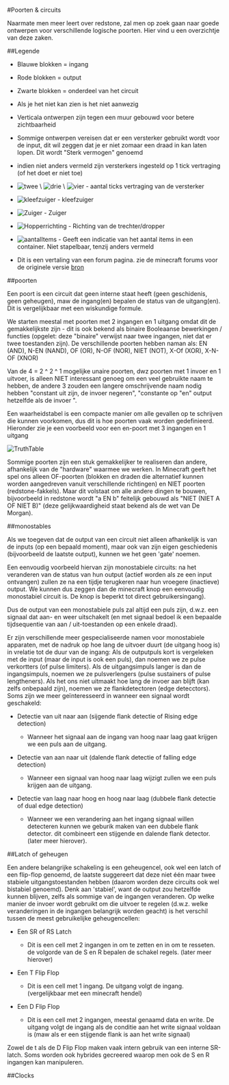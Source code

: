 #Poorten & circuits


Naarmate men meer leert over redstone, zal men op zoek gaan naar goede ontwerpen voor verschillende logische poorten.
Hier vind u een overzichtje van  deze zaken.

##Legende
- Blauwe blokken = ingang
- Rode blokken = output
- Zwarte blokken = onderdeel van het circuit
- Als je het niet kan zien is het niet aanwezig
- Verticala ontwerpen zijn tegen een muur gebouwd voor betere zichtbaarheid
- Sommige ontwerpen vereisen dat er een versterker gebruikt wordt voor de input, dit wil zeggen dat je er niet zomaar een draad in kan laten lopen. Dit wordt "Sterk vermogen" genoemd
- indien niet anders vermeld zijn versterkers ingesteld op 1 tick vertraging (of het doet er niet toe)
- ![twee](https://i.imgur.com/xDeEN1Q.jpg) \ ![drie](https://i.imgur.com/1Uh1lkD.jpg) \ ![vier](https://i.imgur.com/j6QU4uC.jpg) - aantal ticks vertraging van de versterker
- ![kleefzuiger](https://i.imgur.com/1m8FXnS.jpg) - kleefzuiger
- ![Zuiger](https://i.imgur.com/MJOStyk.jpg) - Zuiger
- ![Hopperrichting](https://i.imgur.com/YtOQERb.jpg) - Richting van de trechter/dropper
- ![aantalItems](https://i.imgur.com/4y5H7vX.jpg) - Geeft een indicatie van het aantal items in een container. Niet stapelbaar, tenzij anders vermeld

- Dit is een vertaling van een forum pagina. zie de minecraft forums voor de originele versie [bron](https://www.minecraftforum.net/forums/minecraft-java-edition/redstone-discussion-and/351967-ultimate-collection-of-redstone-circuits)

##poorten

Een poort is een circuit dat geen interne staat heeft (geen geschidenis, geen geheugen), maw de ingang(en) bepalen de status van de uitgang(en). Dit is vergelijkbaar met een wiskundige formule.

We starten meestal met poorten met 2 ingangen en 1 uitgang omdat dit de gemakkelijkste zijn - dit is ook bekend als binaire Booleaanse bewerkingen / functies (opgelet: deze "binaire" verwijst naar twee ingangen, niet dat er twee toestanden zijn). 
De verschillende poorten hebben naman als: EN (AND), N-EN (NAND), OF (OR), N-OF (NOR), NIET (NOT), X-Of (XOR), X-N-OF (XNOR) 

Van de 4 = 2 ^ 2 ^ 1 mogelijke unaire poorten, dwz poorten met 1 invoer en 1 uitvoer, is alleen NIET interessant genoeg om een veel gebruikte naam te hebben, de andere 3 zouden een langere omschrijvende naam nodig hebben "constant uit zijn, de invoer negeren", "constante op "en" output hetzelfde als de invoer ".

Een waarheidstabel is een compacte manier om alle gevallen op te schrijven die kunnen voorkomen, dus dit is hoe poorten vaak worden gedefinieerd.
Hieronder zie je een voorbeeld voor een en-poort met 3 ingangen en 1 uitgang

![TruthTable]()

Sommige poorten zijn een stuk gemakkelijker te realiseren dan andere, afhankelijk van de "hardware" waarmee we werken.
In Minecraft geeft het spel ons alleen OF-poorten (blokken en draden die alternatief kunnen worden aangedreven vanuit verschillende richtingen) en NIET poorten (redstone-fakkels). Maar dit volstaat om alle andere dingen te bouwen, bijvoorbeeld in redstone wordt "a EN b" feitelijk gebouwd als "NIET (NIET A OF NIET B)" (deze gelijkwaardigheid staat bekend als de wet van De Morgan).

##monostables

Als we toegeven dat de output van een circuit niet alleen afhankelijk is van de inputs (op een bepaald moment), maar ook van zijn eigen geschiedenis (bijvoorbeeld de laatste output), kunnen we het geen 'gate' noemen.

Een eenvoudig voorbeeld hiervan zijn monostabiele circuits: na het veranderen van de status van hun output (actief worden als ze een input ontvangen) zullen ze na een tijdje terugkeren naar hun vroegere (inactieve) output. We kunnen dus zeggen dan de minecraft knop een eenvoudig monostabiel circuit is. De knop is beperkt tot direct gebruikersingang).

Dus de output van een monostabiele puls zal altijd een puls zijn, d.w.z. een signaal dat aan- en weer uitschakelt (en met signaal bedoel ik een bepaalde tijdsequentie van aan / uit-toestanden op een enkele draad).

Er zijn verschillende meer gespecialiseerde namen voor monostabiele apparaten, met de nadruk op hoe lang de uitvoer duurt (de uitgang hoog is) in vrelatie tot de duur van de ingang:
Als de outputpuls kort is vergeleken met de input (maar de input is ook een puls), dan noemen we ze pulse verkortters (of pulse limiters).
Als de uitgangsimpuls langer is dan de ingangsimpuls, noemen we ze pulsverlengers (pulse sustainers of pulse lengtheners).
Als het ons niet uitmaakt hoe lang de invoer aan blijft (kan zelfs onbepaald zijn), noemen we ze flankdetectoren (edge detecctors).
Soms zijn we meer geïnteresseerd in wanneer een signaal wordt geschakeld: 
- Detectie van uit naar aan (sijgende flank detectie of Rising edge detection)

	- Wanneer het signaal aan de ingang van hoog naar laag gaat krijgen we een puls aan de uitgang.
- Detectie van aan naar uit (dalende flank detectie of falling edge detection)

	- Wanneer een signaal van hoog naar laag wijzigt zullen we een puls krijgen aan de uitgang.
- Detectie van laag naar hoog en hoog naar laag	(dubbele flank detectie of dual edge detection)

	- Wanneer we een verandering aan het ingang signaal willen detecteren kunnen we geburik maken van een dubbele flank detector. dit combineert een stijgende en dalende flank detector. (later meer hierover).

##Latch of geheugen

Een andere belangrijke schakeling is een geheugencel, ook wel een latch of een flip-flop genoemd, de laatste suggereert dat deze niet één maar twee stabiele uitgangstoestanden hebben (daarom worden deze circuits ook wel bistabiel genoemd). Denk aan 'stabiel', want de output zou hetzelfde kunnen blijven, zelfs als sommige van de ingangen veranderen. Op welke manier de invoer wordt gebruikt om die uitvoer te regelen (d.w.z. welke veranderingen in de ingangen belangrijk worden geacht) is het verschil tussen de meest gebruikelijke geheugencellen:

 - Een SR of RS Latch
   - Dit is een cell met 2 ingangen in om te zetten en in om te resseten. de volgorde van de S en R bepalen de schakel regels. (later meer hierover)
   
 - Een T Flip Flop
   - Dit is een cell met 1 ingang. De uitgang volgt de ingang. (vergelijkbaar met een minecraft hendel)
   
 - Een D Flip Flop
   - Dit is een cell met 2 ingangen, meestal genaamd data en write. De uitgang volgt de ingang als de conditie aan het write signaal voldaan is (maw als er een stijgende flank is aan het write signaal)
     
 Zowel de t als de D Flip Flop maken vaak intern gebruik van een interne SR-latch. Soms worden ook hybrides gecreered waarop men ook de S en R ingangen kan manipuleren.
 
 ##Clocks     
